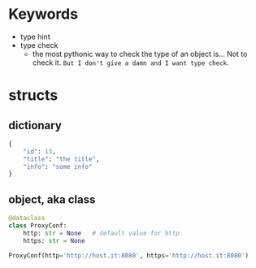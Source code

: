 # Keywords

- type hint
- type check
    - the most pythonic way to check the type of an object is... Not to check it. `But I don't give a damn and I want type check`.

# structs

## dictionary

```python
{
	"id": 13, 
	"title": "the title", 
	"info": "some info"
}
```

## object, aka class

```python
@dataclass
class ProxyConf:
    http: str = None   # default value for http
    https: str = None

ProxyConf(http='http://host.it:8080', https='http://host.it:8080')
```
